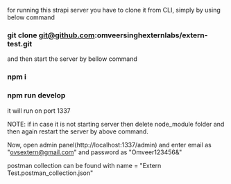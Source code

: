 for running this strapi server you have to clone it from CLI, simply by using below command

### git clone git@github.com:omveersinghexternlabs/extern-test.git

and then start the server by bellow command

### npm i
### npm run develop 

it will run on port 1337

NOTE: if in case it is not starting server then delete node_module folder and then again restart the server by above command.


Now, open admin panel(http://localhost:1337/admin) and enter email as "ovsextern@gmail.com" and password as "Omveer123456&"


postman collection can be found with name = "Extern Test.postman_collection.json"


